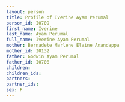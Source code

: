 ```yaml
---
layout: person
title: Profile of Iverine Ayam Perumal
person_id: I0709
first_name: Iverine
last_name: Ayam Perumal
full_name: Iverine Ayam Perumal
mother: Bernadete Marlene Elaine Anandappa
mother_id: I0132
father: Godwin Ayam Perumal
father_id: I0708
children:
children_ids:
partners:
partner_ids:
sex: F
---
```


